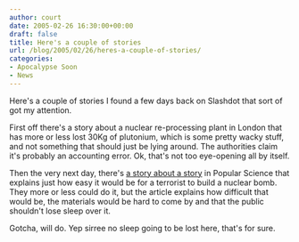 ```yaml
---
author: court
date: 2005-02-26 16:30:00+00:00
draft: false
title: Here's a couple of stories
url: /blog/2005/02/26/heres-a-couple-of-stories/
categories:
- Apocalypse Soon
- News
---
```


Here's a couple of stories I found a few days back on Slashdot that sort of got my attention.

First off there's a story about a nuclear re-processing plant in London that has more or less lost 30Kg of plutonium, which is some pretty wacky stuff, and not something that should just be lying around.  The authorities claim it's probably an accounting error.  Ok, that's not too eye-opening all by itself.

Then the very next day, there's [a story about a story](http://politics.slashdot.org/article.pl?sid=05/02/18/1338243) in Popular Science that explains just how easy it would be for a terrorist to build a nuclear bomb.  They more or less could do it, but the article explains how difficult that would be, the materials would be hard to come by and that the public shouldn't lose sleep over it.

Gotcha, will do.  Yep sirree no sleep going to be lost here, that's for sure.
